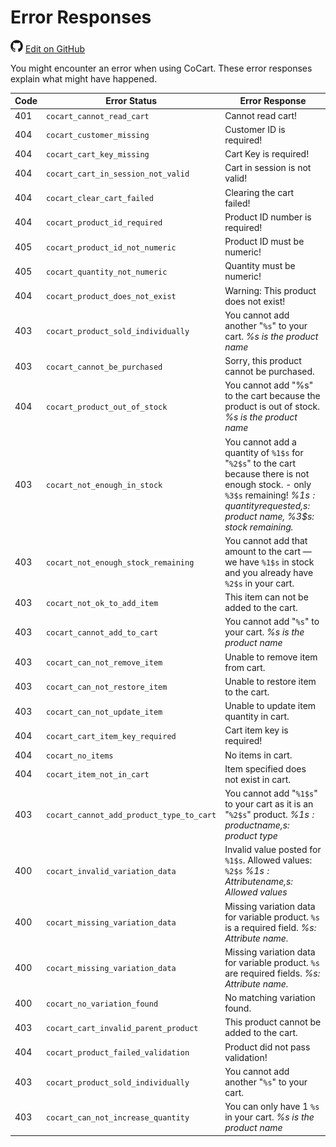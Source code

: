 # Error Responses #

<img src="images/github.svg" width="20" height="20" alt="GitHub Mark Logo"> [Edit on GitHub](https://github.com/co-cart/co-cart-docs/blob/master/source/includes/cocart-v2/_errors.md)

You might encounter an error when using CoCart. These error responses explain what might have happened.

| Code | Error Status                             | Error Response                                                                                                                                                                                                                |
| ---- | ---------------------------------------- | ----------------------------------------------------------------------------------------------------------------------------------------------------------------------------------------------------------------------------- |
| 401  | `cocart_cannot_read_cart`                | Cannot read cart!                                                                                                                                                                                                             |
| 404  | `cocart_customer_missing`                | Customer ID is required!                                                                                                                                                                                                      |
| 404  | `cocart_cart_key_missing`                | Cart Key is required!                                                                                                                                                                                                         |
| 404  | `cocart_cart_in_session_not_valid`       | Cart in session is not valid!                                                                                                                                                                                                 |
| 404  | `cocart_clear_cart_failed`               | Clearing the cart failed!                                                                                                                                                                                                     |
| 404  | `cocart_product_id_required`             | Product ID number is required!                                                                                                                                                                                                |
| 405  | `cocart_product_id_not_numeric`          | Product ID must be numeric!                                                                                                                                                                                                   |
| 405  | `cocart_quantity_not_numeric`            | Quantity must be numeric!                                                                                                                                                                                                     |
| 404  | `cocart_product_does_not_exist`          | Warning: This product does not exist!                                                                                                                                                                                         |
| 403  | `cocart_product_sold_individually`       | You cannot add another "`%s`" to your cart. <i class="label label-info">%s is the product name</i>                                                                                                                            |
| 403  | `cocart_cannot_be_purchased`             | Sorry, this product cannot be purchased.                                                                                                                                                                                      |
| 404  | `cocart_product_out_of_stock`            | You cannot add &quot;%s&quot; to the cart because the product is out of stock. <i class="label label-info">%s is the product name</i>                                                                                         |
| 403  | `cocart_not_enough_in_stock`             | You cannot add a quantity of `%1$s` for "`%2$s`" to the cart because there is not enough stock. - only `%3$s` remaining! <i class="label label-info">%1$s: quantity requested, %2$s: product name, %3$s: stock remaining.</i> |
| 403  | `cocart_not_enough_stock_remaining`      | You cannot add that amount to the cart &mdash; we have `%1$s` in stock and you already have `%2$s` in your cart.                                                                                                              |
| 403  | `cocart_not_ok_to_add_item`              | This item can not be added to the cart.                                                                                                                                                                                       |
| 403  | `cocart_cannot_add_to_cart`              | You cannot add "`%s`" to your cart. <i class="label label-info">%s is the product name</i>                                                                                                                                    |
| 403  | `cocart_can_not_remove_item`             | Unable to remove item from cart.                                                                                                                                                                                              |
| 403  | `cocart_can_not_restore_item`            | Unable to restore item to the cart.                                                                                                                                                                                           |
| 403  | `cocart_can_not_update_item`             | Unable to update item quantity in cart.                                                                                                                                                                                       |
| 404  | `cocart_cart_item_key_required`          | Cart item key is required!                                                                                                                                                                                                    |
| 404  | `cocart_no_items`                        | No items in cart.                                                                                                                                                                                                             |
| 404  | `cocart_item_not_in_cart`                | Item specified does not exist in cart.                                                                                                                                                                                        |
| 403  | `cocart_cannot_add_product_type_to_cart` | You cannot add "`%1$s`" to your cart as it is an "`%2$s`" product. <i class="label label-info">%1$s: product name, %2$s: product type</i>                                                                                     |
| 400  | `cocart_invalid_variation_data`          | Invalid value posted for `%1$s`. Allowed values: `%2$s` <i class="label label-info">%1$s: Attribute name, %2$s: Allowed values</i>                                                                                            |
| 400  | `cocart_missing_variation_data`          | Missing variation data for variable product. `%s` is a required field. <i class="label label-info">%s: Attribute name.</i>                                                                                                    |
| 400  | `cocart_missing_variation_data`          | Missing variation data for variable product. `%s` are required fields. <i class="label label-info">%s: Attribute name.</i>                                                                                                    |
| 400  | `cocart_no_variation_found`              | No matching variation found.                                                                                                                                                                                                  |
| 403  | `cocart_cart_invalid_parent_product`     | This product cannot be added to the cart.                                                                                                                                                                                     |
| 404  | `cocart_product_failed_validation`       | Product did not pass validation!                                                                                                                                                                                              |
| 403  | `cocart_product_sold_individually`       | You cannot add another "`%s`" to your cart.                                                                                                                                                                                   |
| 403  | `cocart_can_not_increase_quantity`       | You can only have 1 `%s` in your cart. <i class="label label-info">%s is the product name</i>                                                                                                                                 |

